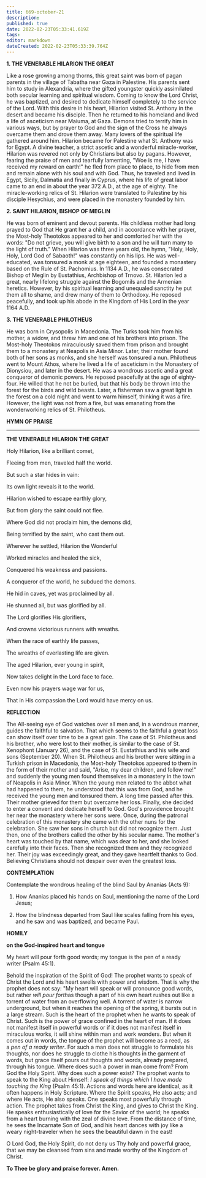 ```yaml
---
title: 669-october-21
description: 
published: true
date: 2022-02-23T05:33:41.619Z
tags: 
editor: markdown
dateCreated: 2022-02-23T05:33:39.764Z
---
```



**1. THE VENERABLE HILARION THE GREAT**

Like a rose growing among thorns, this great saint was born of pagan parents in the village of Tabatha near Gaza in Palestine. His parents sent him to study in Alexandria, where the gifted youngster quickly assimilated both secular learning and spiritual wisdom. Coming to know the Lord Christ, he was baptized, and desired to dedicate himself completely to the service of the Lord. With this desire in his heart, Hilarion visited St. Anthony in the desert and became his disciple. Then he returned to his homeland and lived a life of asceticism near Maiuma, at Gaza. Demons tried to terrify him in various ways, but by prayer to God and the sign of the Cross he always overcame them and drove them away. Many lovers of the spiritual life gathered around him. Hilarion became for Palestine what St. Anthony was for Egypt. A divine teacher, a strict ascetic and a wonderful miracle-worker, Hilarion was revered not only by Christians but also by pagans. However, fearing the praise of men and tearfully lamenting, "Woe is me, I have received my reward on earth!" he fled from place to place, to hide from men and remain alone with his soul and with God. Thus, he traveled and lived in Egypt, Sicily, Dalmatia and finally in Cyprus, where his life of great labor came to an end in about the year 372 A.D., at the age of eighty. The miracle-working relics of St. Hilarion were translated to Palestine by his disciple Hesychius, and were placed in the monastery founded by him.

**2. SAINT HILARION, BISHOP OF MEGLIN**

He was born of eminent and devout parents. His childless mother had long prayed to God that He grant her a child, and in accordance with her prayer, the Most-holy Theotokos appeared to her and comforted her with the words: "Do not grieve, you will give birth to a son and he will turn many to the light of truth." When Hilarion was three years old, the hymn, "Holy, Holy, Holy, Lord God of Sabaoth!" was constantly on his lips. He was well-educated, was tonsured a monk at age eighteen, and founded a monastery based on the Rule of St. Pachomius. In 1134 A.D., he was consecrated Bishop of Meglin by Eustathius, Archbishop of Trnovo. St. Hilarion led a great, nearly lifelong struggle against the Bogomils and the Armenian heretics. However, by his spiritual learning and unequaled sanctity he put them all to shame, and drew many of them to Orthodoxy. He reposed peacefully, and took up his abode in the Kingdom of His Lord in the year 1164 A.D.

**3. THE VENERABLE PHILOTHEUS**

He was born in Crysopolis in Macedonia. The Turks took him from his mother, a widow, and threw him and one of his brothers into prison. The Most-holy Theotokos miraculously saved them from prison and brought them to a monastery at Neapolis in Asia Minor. Later, their mother found both of her sons as monks, and she herself was tonsured a nun. Philotheus went to Mount Athos, where he lived a life of asceticism in the Monastery of Dionysiou, and later in the desert. He was a wondrous ascetic and a great conqueror of demonic powers. He reposed peacefully at the age of eighty-four. He willed that he not be buried, but that his body be thrown into the forest for the birds and wild beasts. Later, a fisherman saw a great light in the forest on a cold night and went to warm himself, thinking it was a fire. However, the light was not from a fire, but was emanating from the wonderworking relics of St. Philotheus.



**HYMN OF PRAISE**
****

**THE VENERABLE HILARION THE GREAT**

Holy Hilarion, like a brilliant comet,

Fleeing from men, traveled half the world.

But such a star hides in vain:

Its own light reveals it to the world.

Hilarion wished to escape earthly glory,

But from glory the saint could not flee.

Where God did not proclaim him, the demons did,

Being terrified by the saint, who cast them out.

Wherever he settled, Hilarion the Wonderful

Worked miracles and healed the sick,

Conquered his weakness and passions.

A conqueror of the world, he subdued the demons.

He hid in caves, yet was proclaimed by all.

He shunned all, but was glorified by all.

The Lord glorifies His glorifiers,

And crowns victorious runners with wreaths.

When the race of earthly life passes,

The wreaths of everlasting life are given.

The aged Hilarion, ever young in spirit,

Now takes delight in the Lord face to face.

Even now his prayers wage war for us,

That in His compassion the Lord would have mercy on us.



**REFLECTION**

The All-seeing eye of God watches over all men and, in a wondrous manner, guides the faithful to salvation. That which seems to the faithful a great loss can show itself over time to be a great gain. The case of St. Philotheus and his brother, who were lost to their mother, is similar to the case of St. Xenophont (January 26), and the case of St. Eustathius and his wife and sons (September 20). When St. Philotheus and his brother were sitting in a Turkish prison in Macedonia, the Most-holy Theotokos appeared to them in the form of their mother and said, "Arise, my dear children, and follow me!" and suddenly the young men found themselves in a monastery in the town of Neapolis in Asia Minor. When the young men related to the abbot what had happened to them, he understood that this was from God, and he received the young men and tonsured them. A long time passed after this. Their mother grieved for them but overcame her loss. Finally, she decided to enter a convent and dedicate herself to God. God's providence brought her near the monastery where her sons were. Once, during the patronal celebration of this monastery she came with the other nuns for the celebration. She saw her sons in church but did not recognize them. Just then, one of the brothers called the other by his secular name. The mother's heart was touched by that name, which was dear to her, and she looked carefully into their faces. Then she recognized them and they recognized her. Their joy was exceedingly great, and they gave heartfelt thanks to God. Believing Christians should not despair over even the greatest loss.
 

**CONTEMPLATION**

Contemplate the wondrous healing of the blind Saul by Ananias (Acts 9):

1.  How Ananias placed his hands on Saul, mentioning the name of the Lord Jesus;

1.  How the blindness departed from Saul like scales falling from his eyes, and he saw and was baptized, and became Paul.



**HOMILY**

**on the God-inspired heart and tongue**

My heart will pour forth good words; my tongue is the pen of a ready writer (Psalm 45:1).

Behold the inspiration of the Spirit of God! The prophet wants to speak of Christ the Lord and his heart swells with power and wisdom. That is why the prophet does not say: "My heart will speak or will pronounce good words, but rather *will pour forth*as though a part of his own heart rushes out like a torrent of water from an overflowing well. A torrent of water is narrow underground, but when it reaches the opening of the spring, it bursts out in a large stream. Such is the heart of the prophet when he wants to speak of Christ. Such is the power of grace confined in the heart of man. If it does not manifest itself in powerful words or if it does not manifest itself in miraculous works, it will shine within man and work wonders. But when it comes out in words, the tongue of the prophet will become as a reed, as a *pen of a ready writer*. For such a man does not struggle to formulate his thoughts, nor does he struggle to clothe his thoughts in the garment of words, but grace itself pours out thoughts and words, already prepared, through his tongue. Where does such a power in man come from? From God the Holy Spirit. Why does such a power exist? The prophet wants to speak to the King about Himself: *I speak of things which I have made touching the King* (Psalm 45:1). Actions and words here are identical, as it often happens in Holy Scripture. Where the Spirit speaks, He also acts; and where He acts, He also speaks. One speaks most powerfully through action. The prophet takes from Christ the King, and gives to Christ the King. He speaks enthusiastically of love for the Savior of the world; he speaks from a heart burning with the zeal of divine love. From the distance of time, he sees the Incarnate Son of God, and his heart dances with joy like a weary night-traveler when he sees the beautiful dawn in the east!

O Lord God, the Holy Spirit, do not deny us Thy holy and powerful grace, that we may be cleansed from sins and made worthy of the Kingdom of Christ.

**To Thee be glory and praise forever. Amen.**
